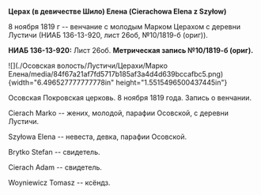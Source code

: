 **Церах (в девичестве Шило) Елена (Cierachowa Elena z Szyłow)**

8 ноября 1819 г -- венчание с молодым Марком Церахом с деревни Лустичи
(НИАБ 136-13-920, лист 26об, №10/1819-б (ориг)).

**НИАБ 136-13-920:** Лист 26об. **Метрическая запись №10/1819-б
(ориг).**

![](./Осовская волость/Лустичи/Церахи/Марко Елена/media/84f67a21af7fd5717b185af3a4d4d639bccafbc5.png){width="6.496527777777778in"
height="1.5515496500437445in"}

Осовская Покровская церковь. 8 ноября 1819 года. Запись о венчании.

Cierach Markо -- жених, молодой, парафии Осовской, с деревни Лустичи.

Szyłowa Elena -- невеста, девка, парафии Осовской.

Brytko Stefan -- свидетель.

Cierach Adam -- свидетель.

Woyniewicz Tomasz -- ксёндз.
